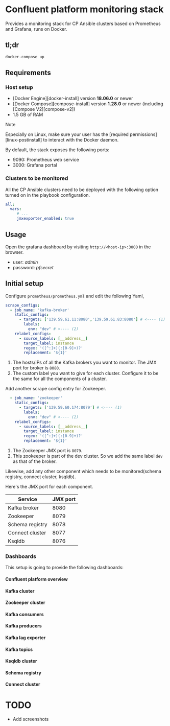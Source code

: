 # Confluent platform monitoring stack


Provides a monitoring stack for CP Ansible clusters based on Prometheus and Grafana, runs on Docker.


## tl;dr


```sh
docker-compose up
```

## Requirements

### Host setup

* [Docker Engine][docker-install] version **18.06.0** or newer
* [Docker Compose][compose-install] version **1.28.0** or newer (including [Compose V2][compose-v2])
* 1.5 GB of RAM

> [!NOTE]
> Especially on Linux, make sure your user has the [required permissions][linux-postinstall] to interact with the Docker
> daemon.

By default, the stack exposes the following ports:

* 9090: Prometheus web service
* 3000: Grafana portal


### Clusters to be monitored

All the CP Ansible clusters need to be deployed with the following option turned on in the playbook configuration.

```yaml
all:
  vars:
     # ...
     jmxexporter_enabled: true
```


## Usage

Open the grafana dashboard by visiting `http://<host-ip>:3000` in the browser.


* user: *admin*
* password: *pfsecret*


## Initial setup

Configure `prometheus/prometheus.yml` and edit the following Yaml,

```yaml
scrape_configs:
  - job_name: 'kafka-broker'
    static_configs:
      - targets: ['139.59.61.11:8080','139.59.61.83:8080'] # <---- (1)
        labels:
          env: "dev" # <---- (2)
    relabel_configs:
      - source_labels: [__address__]
        target_label: instance
        regex: '([^:]+)(:[0-9]+)?'
        replacement: '${1}'
```

1. The hosts/IPs of all the Kafka brokers you want to monitor. The JMX port for broker is `8080`.
2. The custom label you want to give for each cluster. Configure it to be the same for all the components of a cluster.

Add another scrape config entry for Zookeeper.

```yaml
  - job_name: 'zookeeper'
    static_configs:
      - targets: ['139.59.60.174:8079'] # <---- (1)
        labels:
          env: "dev" # <---- (2)
    relabel_configs:
      - source_labels: [__address__]
        target_label: instance
        regex: '([^:]+)(:[0-9]+)?'
        replacement: '${1}'
```

1. The Zookeeper JMX port is `8079`.
2. This zookeeper is part of the dev cluster. So we add the same label `dev` as that of the broker.

Likewise, add any other component which needs to be monitored(schema registry, connect cluster, ksqldb).

Here's the JMX port for each component.

| Service         | JMX port  |
|-----------------|-----------|
| Kafka broker    | 8080      |
| Zookeeper       | 8079      |
| Schema registry | 8078      |
| Connect cluster | 8077      |
| Ksqldb          | 8076      |


### Dashboards

This setup is going to provide the following dashboards:


#### Confluent platform overview

#### Kafka cluster

#### Zookeeper cluster

#### Kafka consumers

#### Kafka producers

#### Kafka lag exporter

#### Kafka topics

#### Ksqldb cluster

#### Schema registry

#### Connect cluster

# TODO

- Add screenshots


